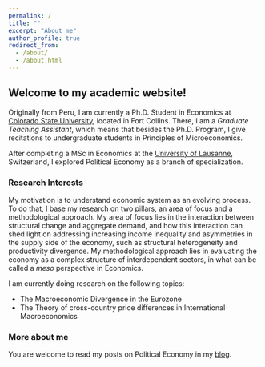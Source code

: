 ```yaml
---
permalink: /
title: ""
excerpt: "About me"
author_profile: true
redirect_from:
  - /about/
  - /about.html
---
```

## Welcome to my academic website!

Originally from Peru, I am currently a Ph.D. Student in Economics at [Colorado State University](https://www.colostate.edu/), located in Fort Collins. There, I am a *Graduate Teaching Assistant*, which means that besides the Ph.D. Program, I give recitations to undergraduate students in Principles of Microeconomics.

After completing a MSc in Economics at the [University of Lausanne](https://www.unil.ch/central/en/home.html), Switzerland, I explored Political Economy as a branch of specialization. 

### Research Interests


My motivation is to understand economic system as an evolving process. To do that, I base my research on two pillars, an area of focus and a  methodological approach. My area of focus lies in the interaction between structural change and aggregate demand, and how this interaction can shed light on addressing increasing income inequality and asymmetries in the supply side of the economy, such as structural heterogeneity and productivity divergence. My methodological approach lies in evaluating the economy as a complex structure of interdependent sectors, in what can be called a *meso* perspective in Economics.

I am currently doing research on the following topics:

- The Macroeconomic Divergence in the Eurozone
- The Theory of cross-country price differences in International Macroeconomics


### More about me

You are welcome to read my posts on Political Economy in my [blog](https://www.yakufl.org).
